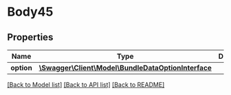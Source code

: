 # Body45

## Properties
Name | Type | Description | Notes
------------ | ------------- | ------------- | -------------
**option** | [**\Swagger\Client\Model\BundleDataOptionInterface**](BundleDataOptionInterface.md) |  | 

[[Back to Model list]](../README.md#documentation-for-models) [[Back to API list]](../README.md#documentation-for-api-endpoints) [[Back to README]](../README.md)


